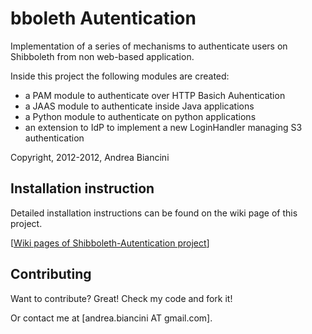 bboleth Autentication
========================

Implementation of a series of mechanisms to authenticate users on Shibboleth from non 
web-based application.

Inside this project the following modules are created:

  * a PAM module to authenticate over HTTP Basich Auhentication
  * a JAAS module to authenticate inside Java applications
  * a Python module to authenticate on python applications
  * an extension to IdP to implement a new LoginHandler managing S3 authentication
  
Copyright, 2012-2012, Andrea Biancini


Installation instruction
------------------------

Detailed installation instructions can be found on the wiki page of this project.

  [[Wiki pages of Shibboleth-Autentication project](Shibboleth-Authentication/wiki)]


Contributing
------------
Want to contribute? Great! Check my code and fork it!

Or contact me at [andrea.biancini AT gmail.com].
